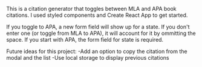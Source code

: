 This is a citation generator that toggles between MLA and APA book citations. I used styled components and Create React App to get started. 

If you toggle to APA, a new form field will show up for a state. If you don't enter one (or toggle from MLA  to APA), it will account for it by ommitting the space. If you start with APA, the form field for state is required.

Future ideas for this project:
-Add an option to copy the citation from the modal and the list
-Use local storage to display previous citations
